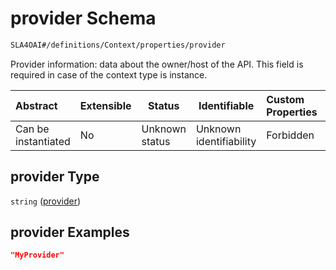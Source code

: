 # provider Schema

```txt
SLA4OAI#/definitions/Context/properties/provider
```

Provider information: data about the owner/host of the API. This field is required in case of the context type is instance.


| Abstract            | Extensible | Status         | Identifiable            | Custom Properties | Additional Properties | Access Restrictions | Defined In                                                                    |
| :------------------ | ---------- | -------------- | ----------------------- | :---------------- | --------------------- | ------------------- | ----------------------------------------------------------------------------- |
| Can be instantiated | No         | Unknown status | Unknown identifiability | Forbidden         | Allowed               | none                | [SLA4OAI.schema.json\*](../SLA4OAI.schema.json "open original schema") |

## provider Type

`string` ([provider](sla4oai-definitions-context-properties-provider.md))

## provider Examples

```json
"MyProvider"
```
